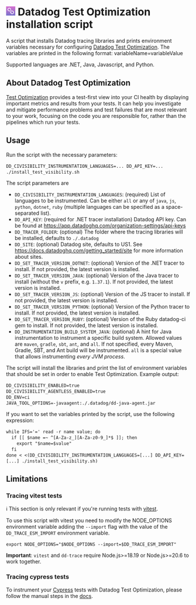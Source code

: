 # <img height="25" src="CIVislogo.png" /> Datadog Test Optimization installation script

A script that installs Datadog tracing libraries and prints environment variables necessary for configuring [Datadog Test Optimization](https://docs.datadoghq.com/tests/).
The variables are printed in the following format: variableName=variableValue

Supported languages are .NET, Java, Javascript, and Python.

## About Datadog Test Optimization

[Test Optimization](https://docs.datadoghq.com/tests/) provides a test-first view into your CI health by displaying important metrics and results from your tests.
It can help you investigate and mitigate performance problems and test failures that are most relevant to your work, focusing on the code you are responsible for, rather than the pipelines which run your tests.

## Usage

Run the script with the necessary parameters:

```shell
DD_CIVISIBILITY_INSTRUMENTATION_LANGUAGES=... DD_API_KEY=... ./install_test_visibility.sh
```

The script parameters are

- `DD_CIVISIBILITY_INSTRUMENTATION_LANGUAGES`: (required) List of languages to be instrumented. Can be either `all` or any of `java`, `js`, `python`, `dotnet`, `ruby` (multiple languages can be specified as a space-separated list).
- `DD_API_KEY`: (required for .NET tracer installation) Datadog API key. Can be found at https://app.datadoghq.com/organization-settings/api-keys
- `DD_TRACER_FOLDER`: (optional) The folder where the tracing libraries will be installed, defaults to `./.datadog`
- `DD_SITE`: (optional) Datadog site, defaults to US1. See https://docs.datadoghq.com/getting_started/site for more information about sites.
- `DD_SET_TRACER_VERSION_DOTNET`: (optional) Version of the .NET tracer to install. If not provided, the latest version is installed.
- `DD_SET_TRACER_VERSION_JAVA`: (optional) Version of the Java tracer to install (without the `v` prefix, e.g. `1.37.1`). If not provided, the latest version is installed.
- `DD_SET_TRACER_VERSION_JS`: (optional) Version of the JS tracer to install. If not provided, the latest version is installed.
- `DD_SET_TRACER_VERSION_PYTHON`: (optional) Version of the Python tracer to install. If not provided, the latest version is installed.
- `DD_SET_TRACER_VERSION_RUBY`: (optional) Version of the Ruby datadog-ci gem to install. If not provided, the latest version is installed.
- `DD_INSTRUMENTATION_BUILD_SYSTEM_JAVA`: (optional) A hint for Java instrumentation to instrument a specific build system. Allowed values are `maven`, `gradle`, `sbt`, `ant`, and `all`. If not specified, every Maven, Gradle, SBT, and Ant build will be instrumented. `all` is a special value that allows instrumenting _every JVM process_.

The script will install the libraries and print the list of environment variables that should be set in order to enable Test Optimization. Example output:

```shell
DD_CIVISIBILITY_ENABLED=true
DD_CIVISIBILITY_AGENTLESS_ENABLED=true
DD_ENV=ci
JAVA_TOOL_OPTIONS=-javaagent:./.datadog/dd-java-agent.jar
```

If you want to set the variables printed by the script, use the following expression:

```shell
while IFS='=' read -r name value; do
  if [[ $name =~ ^[A-Za-z_][A-Za-z0-9_]*$ ]]; then
    export "$name=$value"
  fi
done < <(DD_CIVISIBILITY_INSTRUMENTATION_LANGUAGES=[...] DD_API_KEY=[...] ./install_test_visibility.sh)
```

## Limitations

### Tracing vitest tests

ℹ️ This section is only relevant if you're running tests with [vitest](https://github.com/vitest-dev/vitest).

To use this script with vitest you need to modify the NODE_OPTIONS environment variable adding the `--import` flag with the value of the `DD_TRACE_ESM_IMPORT` environment variable.

```shell
export NODE_OPTIONS="$NODE_OPTIONS --import=$DD_TRACE_ESM_IMPORT"
```

**Important**: `vitest` and `dd-trace` require Node.js>=18.19 or Node.js>=20.6 to work together.

### Tracing cypress tests

To instrument your [Cypress](https://www.cypress.io/) tests with Datadog Test Optimization, please follow the manual steps in the [docs](https://docs.datadoghq.com/tests/setup/javascript/?tab=cypress).
